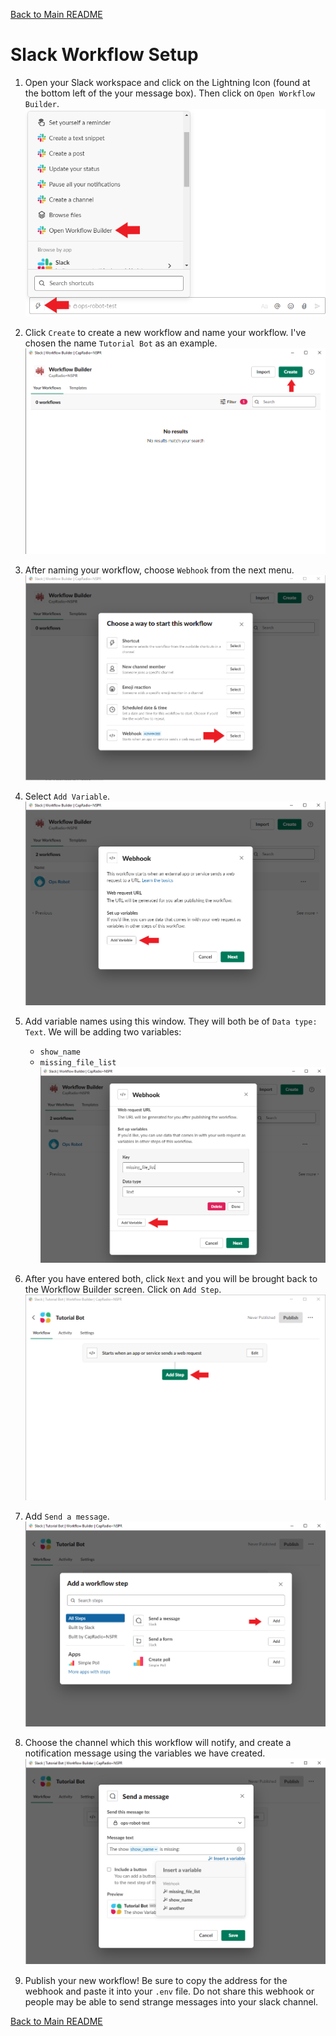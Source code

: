 [Back to Main README](README.md#capradio-weekend-programming-bot)

# Slack Workflow Setup

1. Open your Slack workspace and click on the Lightning Icon (found at the bottom left of the your message box). Then click on `Open Workflow Builder`. 
![Click on Lightning Icon and then click on Open Workflow Builder](./images/access_workflow_builder.png)

1. Click `Create` to create a new workflow and name your workflow. I've chosen the name `Tutorial Bot` as an example.
![Click Create to create a new workflow.](./images/create_workflow.png)

1. After naming your workflow, choose `Webhook` from the next menu. 
![Select Webhook Workflow](./images/select_webhook_workflow.png)

1. Select `Add Variable`.
![Add Variables](./images/add_variables.png)

1. Add variable names using this window. They will both be of `Data type: Text`. We will be adding two variables:
    - `show_name`
    - `missing_file_list`
![Add both variables](./images/create_keys.png)

1. After you have entered both, click `Next` and you will be brought back to the Workflow Builder screen. Click on `Add Step`.
![Add Step](./images/workflow_add_step.png)

1. Add `Send a message`.
![Send a message](./images/add_send_message.png)

1. Choose the channel which this workflow will notify, and create a notification message using the variables we have created.
![Build your message using the variables](./images/build_message.png)

1. Publish your new workflow! Be sure to copy the address for the webhook and paste it into your `.env` file. Do not share this webhook or people may be able to send strange messages into your slack channel. 

[Back to Main README](README.md#capradio-weekend-programming-bot)
